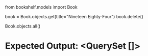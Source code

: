 from bookshelf.models import Book

book = Book.objects.get(title="Nineteen Eighty-Four")
book.delete()

Book.objects.all()
# Expected Output: <QuerySet []>
